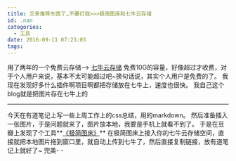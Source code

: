 ```yaml
---
title: 又来推荐东西了…不要打我>>>极简图床和七牛云存储
id: .nan
categories:
  - 工具
date: 2016-09-11 07:23:03
tags:
---
```


用了两年的一个免费云存储——> [七牛云存储](http://qiniu.com/)
免费10G的容量，好像超过才收费，对于个人用户来说，基本不太可能超过吧~换句话说，其实个人用户是免费的了。
我现在发现好多什么插件啊项目啊都把存储放在七牛上，速度也很快。
我自己这个blog就是把图片存在七牛上的

* * *

今天在有道笔记上写一些上周工作上的css总结，用的markdown。
然后准备插入一张图片，于是问题就来了，图片放本地，我要是手机上就看不到了。
于是在豆瓣上发现了个工具**[《极简图床》](http://yotuku.cn/)**
在极简图床上接入你的七牛云存储空间，直接就把本地图片拖到窗口里，就自动上传到七牛了，然后直接复制链接，放有道笔记上就好了~
完美- -